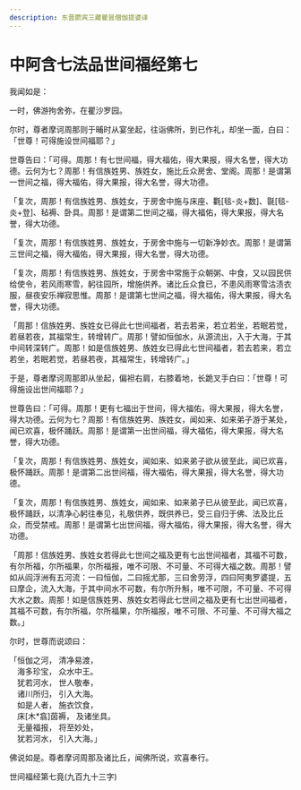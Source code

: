```yaml
---
description: 东晋罽宾三藏瞿昙僧伽提婆译
---
```


# 中阿含七法品世间福经第七

我闻如是：

一时，佛游拘舍弥，在瞿沙罗园。

尔时，尊者摩诃周那则于晡时从宴坐起，往诣佛所，到已作礼，却坐一面，白曰：「世尊！可得施设世间福耶？」

世尊告曰：「可得。周那！有七世间福，得大福佑，得大果报，得大名誉，得大功德。云何为七？周那！有信族姓男、族姓女，施比丘众房舍、堂阁。周那！是谓第一世间之福，得大福佑，得大果报，得大名誉，得大功德。

「复次，周那！有信族姓男、族姓女，于房舍中施与床座、氍\[毯-炎+数]、毾\[毯-炎+登]、毡褥、卧具。周那！是谓第二世间之福，得大福佑，得大果报，得大名誉，得大功德。

「复次，周那！有信族姓男、族姓女，于房舍中施与一切新净妙衣。周那！是谓第三世间之福，得大福佑，得大果报，得大名誉，得大功德。

「复次，周那！有信族姓男、族姓女，于房舍中常施于众朝粥、中食，又以园民供给使令，若风雨寒雪，躬往园所，增施供养。诸比丘众食已，不患风雨寒雪沽渍衣服，昼夜安乐禅寂思惟。周那！是谓第七世间之福，得大福佑，得大果报，得大名誉，得大功德。

「周那！信族姓男、族姓女已得此七世间福者，若去若来，若立若坐，若眠若觉，若昼若夜，其福常生，转增转广。周那！譬如恒伽水，从源流出，入于大海，于其中间转深转广。周那！如是信族姓男、族姓女已得此七世间福者，若去若来，若立若坐，若眠若觉，若昼若夜，其福常生，转增转广。」

于是，尊者摩诃周那即从坐起，偏袒右肩，右膝着地，长跪叉手白曰：「世尊！可得施设出世间福耶？」

世尊告曰：「可得。周那！更有七福出于世间，得大福佑，得大果报，得大名誉，得大功德。云何为七？周那！有信族姓男、族姓女，闻如来、如来弟子游于某处，闻已欢喜，极怀踊跃。周那！是谓第一出世间福，得大福佑，得大果报，得大名誉，得大功德。

「复次，周那！有信族姓男、族姓女，闻如来、如来弟子欲从彼至此，闻已欢喜，极怀踊跃。周那！是谓第二出世间福，得大福佑，得大果报，得大名誉，得大功德。

「复次，周那！有信族姓男、族姓女，闻如来、如来弟子已从彼至此，闻已欢喜，极怀踊跃，以清净心躬往奉见，礼敬供养，既供养已，受三自归于佛、法及比丘众，而受禁戒。周那！是谓第七出世间福，得大福佑，得大果报，得大名誉，得大功德。

「周那！信族姓男、族姓女若得此七世间之福及更有七出世间福者，其福不可数，有尔所福，尔所福果，尔所福报，唯不可限、不可量、不可得大福之数。周那！譬如从阎浮洲有五河流：一曰恒伽，二曰摇尤那，三曰舍劳浮，四曰阿夷罗婆提，五曰摩企，流入大海，于其中间水不可数，有尔所升斛，唯不可限，不可量、不可得大水之数。周那！如是信族姓男、族姓女若得此七世间之福及更有七出世间福者，其福不可数，有尔所福，尔所福果，尔所福报，唯不可限、不可量、不可得大福之数。」

尔时，世尊而说颂曰：

「恒伽之河， 清净易渡，\
　海多珍宝， 众水中王。\
　犹若河水， 世人敬奉，\
　诸川所归， 引入大海。\
　如是人者， 施衣饮食，\
　床\[木\*翕]茵褥， 及诸坐具。\
　无量福报， 将至妙处，\
　犹若河水， 引入大海。」

佛说如是。尊者摩诃周那及诸比丘，闻佛所说，欢喜奉行。

世间福经第七竟(九百九十三字)
